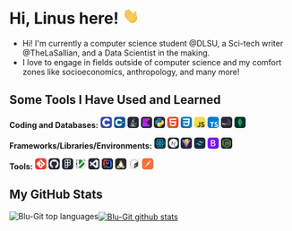 <!-- Wave emoji gif--> 
# Hi, Linus here! <img src="https://raw.githubusercontent.com/ABSphreak/ABSphreak/master/gifs/Hi.gif" width="30px">

- Hi! I'm currently a computer science student @DLSU, a Sci-tech writer @TheLaSallian, and a Data Scientist in the making.
- I love to engage in fields outside of computer science and my comfort zones like socioeconomics, anthropology, and many more!

## Some Tools I Have Used and Learned
**Coding and Databases:**
<code><img height="20" src="https://github.com/tandpfun/skill-icons/blob/main/icons/C.svg"></code>
<code><img height="20" src="https://github.com/tandpfun/skill-icons/blob/main/icons/CPP.svg"></code>
<code><img height="20" src="https://github.com/tandpfun/skill-icons/blob/main/icons/Java-Dark.svg"></code>
<code><img height="20" src="https://github.com/tandpfun/skill-icons/blob/main/icons/Kotlin-Dark.svg"></code>
<code><img height="20" src="https://github.com/tandpfun/skill-icons/blob/main/icons/Python-Dark.svg"></code>
<code><img height="20" src="https://github.com/tandpfun/skill-icons/blob/main/icons/HTML.svg"></code>
<code><img height="20" src="https://github.com/tandpfun/skill-icons/blob/main/icons/CSS.svg"></code>
<code><img height="20" src="https://github.com/tandpfun/skill-icons/blob/main/icons/JavaScript.svg"></code>
<code><img height="20" src="https://github.com/tandpfun/skill-icons/blob/main/icons/TypeScript.svg"></code>
<code><img height="20" src="https://github.com/tandpfun/skill-icons/blob/main/icons/MySQL-Dark.svg"></code>
<code><img height="20" src="https://github.com/tandpfun/skill-icons/blob/main/icons/MongoDB.svg"></code>

**Frameworks/Libraries/Environments:**
<code><img height="20" src="https://github.com/tandpfun/skill-icons/blob/main/icons/React-Dark.svg"></code>
<code><img height="20" src="https://github.com/tandpfun/skill-icons/blob/main/icons/NextJS-Dark.svg"></code>
<code><img height="20" src="https://github.com/tandpfun/skill-icons/blob/main/icons/Vite-Dark.svg"></code>
<code><img height="20" src="https://github.com/tandpfun/skill-icons/blob/main/icons/TailwindCSS-Dark.svg"></code>
<code><img height="20" src="https://github.com/tandpfun/skill-icons/blob/main/icons/Bootstrap.svg"></code>
<code><img height="20" src="https://github.com/tandpfun/skill-icons/blob/main/icons/NodeJS-Dark.svg"></code>

**Tools:**
<code><img height="20" src="https://github.com/tandpfun/skill-icons/blob/main/icons/Git.svg"></code>
<code><img height="20" src="https://github.com/tandpfun/skill-icons/blob/main/icons/Github-Dark.svg"></code>
<code><img height="20" src="https://github.com/tandpfun/skill-icons/blob/main/icons/Figma-Dark.svg"></code>
<code><img height="20" src="https://github.com/tandpfun/skill-icons/blob/main/icons/VIM-Light.svg"></code>
<code><img height="20" src="https://github.com/tandpfun/skill-icons/blob/main/icons/VSCode-Dark.svg"></code>
<code><img height="20" src="https://github.com/tandpfun/skill-icons/blob/main/icons/Idea-Dark.svg"></code>
<code><img height="20" src="https://github.com/tandpfun/skill-icons/blob/main/icons/Linux-Dark.svg"></code>
<code><img height="20" src="https://github.com/tandpfun/skill-icons/blob/main/icons/Bash-Light.svg"></code>
<code><img height="20" src="https://github.com/tandpfun/skill-icons/blob/main/icons/Postman.svg"></code>

## My GitHub Stats
<a href="https://github.com/Blu-Git">
  <img align="left" src="https://github-readme-stats.vercel.app/api/top-langs/?username=Blu-Git&hide=html,css&layout=compact&theme=transparent" alt="Blu-Git top languages"/>
</a>

<a href="https://github.com/Blu-Git">
  <img align="center" src="https://github-readme-stats.vercel.app/api?username=Blu-Git&show_icons=true&line_height=27&count_private=true&theme=transparent" alt="Blu-Git github stats"/>
</a>

